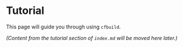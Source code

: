 # Tutorial

This page will guide you through using `cfbuild`.

*(Content from the tutorial section of `index.md` will be moved here later.)*

